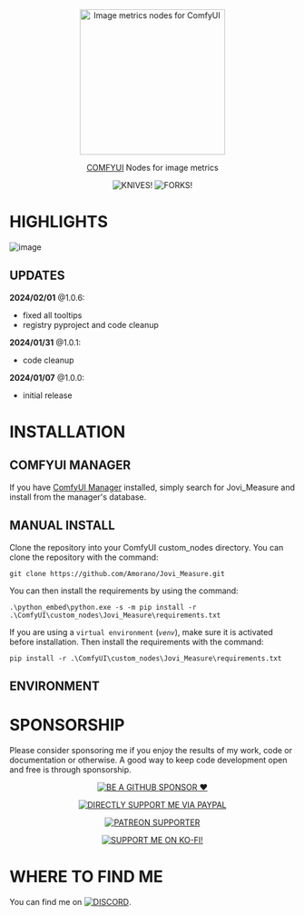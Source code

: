 <div align="center">

<picture>
  <source srcset="https://github.com/Amorano/Jovi_Measure-examples/blob/master/res/Jovi_Measure.png">
  <img alt="Image metrics nodes for ComfyUI" width="256" height="256">
</picture>

</div>

<div align="center">

<a href="https://github.com/comfyanonymous/ComfyUI">COMFYUI</a> Nodes for image metrics

</div>

<div align="center">

![KNIVES!](https://badgen.net/github/open-issues/Amorano/Jovi_Measure)
![FORKS!](https://badgen.net/github/forks/Amorano/Jovi_Measure)

</div>

<!---------------------------------------------------------------------------->

# HIGHLIGHTS

![image](https://github.com/user-attachments/assets/d8d13740-8dbc-4cc3-ad52-072a32c91517)

## UPDATES

**2024/02/01** @1.0.6:
* fixed all tooltips
* registry pyproject and code cleanup

**2024/01/31** @1.0.1:
* code cleanup

**2024/01/07** @1.0.0:
* initial release

# INSTALLATION

## COMFYUI MANAGER

If you have [ComfyUI Manager](https://github.com/ltdrdata/ComfyUI-Manager) installed, simply search for Jovi_Measure and install from the manager's database.

## MANUAL INSTALL
Clone the repository into your ComfyUI custom_nodes directory. You can clone the repository with the command:
```
git clone https://github.com/Amorano/Jovi_Measure.git
```
You can then install the requirements by using the command:
```
.\python_embed\python.exe -s -m pip install -r .\ComfyUI\custom_nodes\Jovi_Measure\requirements.txt
```
If you are using a <code>virtual environment</code> (<code><i>venv</i></code>), make sure it is activated before installation. Then install the requirements with the command:
```
pip install -r .\ComfyUI\custom_nodes\Jovi_Measure\requirements.txt
```
## ENVIRONMENT


<!---------------------------------------------------------------------------->



<!---------------------------------------------------------------------------->

# SPONSORSHIP

Please consider sponsoring me if you enjoy the results of my work, code or documentation or otherwise. A good way to keep code development open and free is through sponsorship.

<div align="center">

[![BE A GITHUB SPONSOR ❤️](https://img.shields.io/badge/sponsor-30363D?style=for-the-badge&logo=GitHub-Sponsors&logoColor=#EA4AAA)](https://github.com/sponsors/Amorano)

[![DIRECTLY SUPPORT ME VIA PAYPAL](https://img.shields.io/badge/PayPal-00457C?style=for-the-badge&logo=paypal&logoColor=white)](https://www.paypal.com/paypalme/onarom)

[![PATREON SUPPORTER](https://img.shields.io/badge/Patreon-F96854?style=for-the-badge&logo=patreon&logoColor=white)](https://www.patreon.com/joviex)

[![SUPPORT ME ON KO-FI!](https://ko-fi.com/img/githubbutton_sm.svg)](https://ko-fi.com/alexandermorano)

</div>

<!---------------------------------------------------------------------------->

# WHERE TO FIND ME

You can find me on [![DISCORD](https://dcbadge.vercel.app/api/server/62TJaZ3Z5r?style=flat-square)](https://discord.gg/62TJaZ3Z5r).
